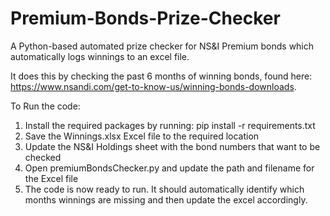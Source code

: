 # Premium-Bonds-Prize-Checker
A Python-based automated prize checker for NS&amp;I Premium bonds which automatically logs winnings to an excel file.

It does this by checking the past 6 months of winning bonds, found here: https://www.nsandi.com/get-to-know-us/winning-bonds-downloads.

To Run the code:
1. Install the required packages by running: pip install -r requirements.txt
2. Save the Winnings.xlsx Excel file to the required location
3. Update the NS&I Holdings sheet with the bond numbers that want to be checked
4. Open premiumBondsChecker.py and update the path and filename for the Excel file
5. The code is now ready to run. It should automatically identify which months winnings are missing and then update the excel accordingly.



